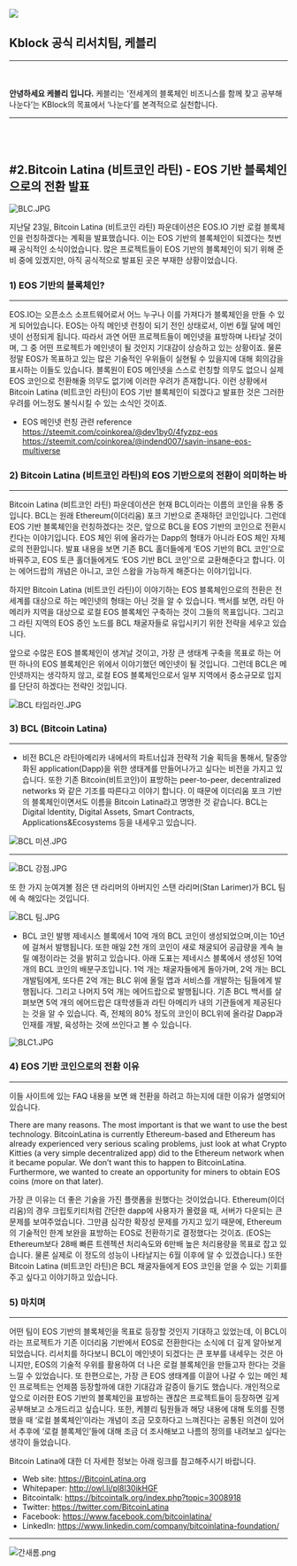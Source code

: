 ![](https://s3.ap-northeast-2.amazonaws.com/kblockr/kblock+01.png)
## Kblock 공식 리서치팀, 케블리
-------------
</br></br>
<b>안녕하세요 케블리 입니다.</b> 케블리는 '전세계의 블록체인 비즈니스를 함께 찾고 공부해 나눈다’는 KBlock의 목표에서 ‘나눈다’를 본격적으로 실천합니다.
</br>

-----------------------------
</br></br>

## #2.Bitcoin Latina (비트코인 라틴) -  EOS 기반 블록체인으로의 전환 발표

![BLC.JPG](https://steemitimages.com/DQmXXCwaFsjU8Q2khAAc2Zy4RmPktES5U1Wsh4629AqQpVE/BLC.JPG)

지난달 23일, Bitcoin Latina (비트코인 라틴) 파운데이션은 EOS.IO 기반 로컬 블록체인을 런칭하겠다는 계획을 발표했습니다. 이는 EOS 기반의 블록체인이 되겠다는 첫번째 공식적인 소식이었습니다. 많은 프로젝트들이 EOS 기반의 블록체인이 되기 위해 준비 중에 있겠지만, 아직 공식적으로 발표된 곳은 부재한 상황이었습니다.


### 1) EOS 기반의 블록체인?
-----------------------------

EOS.IO는 오픈소스 소프트웨어로서 어느 누구나 이를 가져다가 블록체인을 만들 수 있게 되어있습니다. EOS는 아직 메인넷 런칭이 되기 전인 상태로서, 이번 6월 달에 메인넷이 선정되게 됩니다. 따라서 과연 어떤 프로젝트들이 메인넷을 표방하며 나타날 것이며, 그 중 어떤 프로젝트가 메인넷이 될 것인지 기대감이 상승하고 있는 상황이죠. 물론 정말 EOS가 목표하고 있는 많은 기술적인 우위들이 실현될 수 있을지에 대해 회의감을 표시하는 이들도 있습니다. 블록원이 EOS 메인넷을 스스로 런칭할 의무도 없으니 실제 EOS 코인으로 전환해줄 의무도 없기에 이러한 우려가 존재합니다. 이런 상황에서 Bitcoin Latina (비트코인 라틴)이 EOS 기반 블록체인이 되겠다고 발표한 것은 그러한 우려를 어느정도 불식시킬 수 있는 소식인 것이죠.

- EOS 메인넷 런칭 관련 reference
https://steemit.com/coinkorea/@dev1by0/4fyzpz-eos
https://steemit.com/coinkorea/@indend007/sayin-insane-eos-multiverse


### 2) Bitcoin Latina (비트코인 라틴)의  EOS 기반으로의 전환이 의미하는 바
-----------------------------

Bitcoin Latina (비트코인 라틴) 파운데이션은 현재 BCL이라는 이름의 코인을 유통 중입니다.  BCL는 원래 Ethereum(이더리움) 포크 기반으로 존재하던 코인입니다. 그런데 EOS 기반 블록체인을 런칭하겠다는 것은, 앞으로 BCL을 EOS 기반의 코인으로 전환시킨다는 이야기입니다. EOS 체인 위에 올라가는 Dapp의 형태가 아니라 EOS 체인 자체로의 전환입니다.
발표 내용을 보면 기존 BCL 홀더들에게 ‘EOS 기반의 BCL 코인’으로 바꿔주고, EOS 토큰 홀더들에게도 ‘EOS 기반 BCL 코인’으로 교환해준다고 합니다. 이는 에어드랍의 개념은 아니고, 코인 스왑을 가능하게 해준다는 이야기입니다.

하지만 Bitcoin Latina (비트코인 라틴)이 이야기하는 EOS 블록체인으로의 전환은 전세계를 대상으로 하는 메인넷의 형태는 아닌 것을 알 수 있습니다. 백서를 보면, 라틴 아메리카 지역을 대상으로 로컬 EOS 블록체인 구축하는 것이 그들의 목표입니다. 그리고 그 라틴 지역의 EOS 증인 노드를 BCL 채굴자들로 유입시키기 위한 전략을 세우고 있습니다.

앞으로 수많은 EOS 블록체인이 생겨날 것이고, 가장 큰 생태계 구축을 목표로 하는 어떤 하나의 EOS 블록체인은 위에서 이야기했던 메인넷이 될 것입니다. 그런데 BCL은 메인넷까지는 생각하지 않고, 로컬 EOS 블록체인으로서 일부 지역에서 중소규모로 입지를 단단히 하겠다는 전략인 것입니다.

![BCL 타임라인.JPG](https://steemitimages.com/DQmPaGJ9GKfQmNZc8mkLUydM1VZXsZPSepkJmgnNNeXX6uN/BCL%20%ED%83%80%EC%9E%84%EB%9D%BC%EC%9D%B8.JPG)

### 3) BCL (Bitcoin Latina)
-----------------------------

- 비전
BCL은 라틴아메리카 내에서의 파트너십과 전략적 기술 획득을 통해서, 탈중앙화된 application(Dapp)을 위한 생태계를 만들어나가고 싶다는 비전을 가지고 있습니다. 또한 기존 Bitcoin(비트코인)이 표방하는 peer-to-peer, decentralized networks 와 같은 기조를 따른다고 이야기 합니다. 이 때문에 이더리움 포크 기반의 블록체인이면서도 이름을 Bitcoin Latina라고 명명한 것 같습니다. BCL는 Digital Identity, Digital Assets, Smart Contracts, Applications&Ecosystems 등을 내세우고 있습니다.

![BCL 미션.JPG](https://steemitimages.com/DQmRLaq8K5uP6BhBxACJeGVfQFztYLUs4vMTppjDu89nmjH/BCL%20%EB%AF%B8%EC%85%98.JPG)

------------------------------------

![BCL 강점.JPG](https://steemitimages.com/DQmUSfCMoVZnoHLnTNYfiqYsg9JEpQ4K9ZVHYzmRLGgA8vg/BCL%20%EA%B0%95%EC%A0%90.JPG)

 또 한 가지 눈여겨볼 점은 댄 라리머의 아버지인 스탠 라리머(Stan Larimer)가 BCL 팀에 속 
해있다는 것입니다.

![BCL 팀.JPG](https://steemitimages.com/DQmYgDMTayBfXfBeq5j1hkKt1caqJRctdSYXeKonxjvcZHe/BCL%20%ED%8C%80.JPG)


- BCL 코인 발행
제네시스 블록에서 10억 개의 BCL 코인이 생성되었으며,이는 10년에 걸쳐서 발행됩니다.   또한 매일 2천 개의 코인이 새로 채굴되어 공급량을 계속 늘릴 예정이라는 것을 밝히고 있습니다. 아래 도표는 제네시스 블록에서 생성된 10억 개의 BCL 코인의 배분구조입니다. 1억 개는 채굴자들에게 돌아가며, 2억 개는 BCL 개발팀에게, 또다른 2억 개는 BLC 위에 올릴 앱과 서비스를 개발하는 팀들에게 발행됩니다. 그리고 나머지 5억 개는 에어드랍으로 발행됩니다. 기존 BCL 백서를 살펴보면 5억 개의 에어드랍은 대학생들과 라틴 아메리카 내의 기관들에게 제공된다는 것을 알 수 있습니다. 즉, 전체의 80% 정도의 코인이 BCL위에 올라갈 Dapp과 인재를 개발, 육성하는 것에 쓰인다고 볼 수 있습니다.


![BLC1.JPG](https://steemitimages.com/DQmRp5Dpfa9mtFYuhmjRaZwWaD1CQfRd6JfHUyWwCcAxqe6/BLC1.JPG)


### 4) EOS 기반 코인으로의 전환 이유
-----------------------------

이들 사이트에 있는 FAQ 내용을 보면 왜 전환을 하려고 하는지에 대한 이유가 설명되어있습니다.

There are many reasons. The most important is that we want to use the best technology. BitcoinLatina is currently Ethereum-based and Ethereum has already experienced very serious scaling problems, just look at what Crypto Kitties (a very simple decentralized app) did to the Ethereum network when it became popular. We don’t want this to happen to BitcoinLatina. Furthermore, we wanted to create an opportunity for miners to obtain EOS coins (more on that later).

가장 큰 이유는 더 좋은 기술을 가진 플랫폼을 원했다는 것이었습니다. Ethereum(이더리움)의 경우 크립토키티처럼 간단한 dapp에 사용자가 몰렸을 때, 서버가 다운되는 큰 문제를 보여주었습니다. 그만큼 심각한 확장성 문제를 가지고 있기 때문에,  Ethereum의 기술적인 한계 보완을 표방하는 EOS로 전환하기로 결정했다는 것이죠. (EOS는 Ethereum보다 28배 빠른 트렌젝션 처리속도와 6만배 높은 처리용량을 목표로 잡고 있습니다. 물론 실제로 이 정도의 성능이 나타날지는 6월 이후에 알 수 있겠습니다.) 또한 Bitcoin Latina (비트코인 라틴)은 BCL 채굴자들에게 EOS 코인을 얻을 수 있는 기회를 주고 싶다고 이야기하고 있습니다.



### 5) 마치며
-----------------------------

어떤 팀이 EOS 기반의 블록체인을 목표로 등장할 것인지 기대하고 있었는데, 이 BCL이라는 프로젝트가 기존 이더리움 기반에서 EOS로 전환한다는 소식에 더 깊게 알아보게 되었습니다. 리서치를 하다보니 BCL이 메인넷이 되겠다는 큰 포부를 내세우는 것은 아니지만, EOS의 기술적 우위를 활용하여 더 나은 로컬 블록체인을 만들고자 한다는 것을 느낄 수 있었습니다. 또 한편으로는, 가장 큰 EOS 생태계를 이끌어 나갈 수 있는 메인 체인 프로젝트는 언제쯤 등장할까에 대한 기대감과 갈증이 들기도 했습니다. 개인적으로 앞으로 이러한 EOS 기반의 블록체인을 표방하는 괜찮은 프로젝트들이 등장하면 깊게 공부해보고 소개드리고 싶습니다. 또한, 케블리 팀원들과 해당 내용에 대해 토의를 진행했을 때 ‘로컬 블록체인’이라는 개념이 조금 모호하다고 느껴진다는 공통된 의견이 있어서 추후에 ‘로컬 블록체인’들에 대해 조금 더 조사해보고 나름의 정의를 내려보고 싶다는 생각이 들었습니다.




Bitcoin Latina에 대한 더 자세한 정보는 아래 링크를 참고해주시기 바랍니다.

- Web site: https://BitcoinLatina.org
- Whitepaper: http://owl.li/pl8l30ikHGF
- Bitcointalk: https://bitcointalk.org/index.php?topic=3008918
- Twitter: https://twitter.com/BitcoinLatina
- Facebook: https://www.facebook.com/bitcoinlatina/
- LinkedIn: https://www.linkedin.com/company/bitcoinlatina-foundation/

-----------------------------------

![간새롬.png](https://steemitimages.com/DQmNXCo1T7RtswbxHLaUAjEXSVP7Kq1Va5bQEkbE1enmd2B/%EA%B0%84%EC%83%88%EB%A1%AC.png)